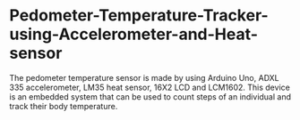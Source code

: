 # Pedometer-Temperature-Tracker-using-Accelerometer-and-Heat-sensor

The pedometer temperature sensor is made by using Arduino Uno, ADXL 335 accelerometer, LM35 heat sensor, 16X2 LCD and LCM1602. This device is an embedded system that can be used to count steps of an individual and track their body temperature.
